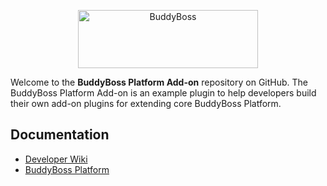 <p align="center">
<a href="https://www.buddyboss.com/"><img src="https://github.com/buddyboss/buddyboss-platform-addon/raw/master/.github/buddyboss-logo.jpg" alt="BuddyBoss" width="288" height="93" /></a>
</p>

Welcome to the **BuddyBoss Platform Add-on** repository on GitHub. The BuddyBoss Platform Add-on is an example plugin to help developers build their own add-on plugins for extending core BuddyBoss Platform.

## Documentation

- [Developer Wiki](https://github.com/buddyboss/buddyboss-platform-addon/wiki)
- [BuddyBoss Platform](https://github.com/buddyboss/buddyboss-platform)
